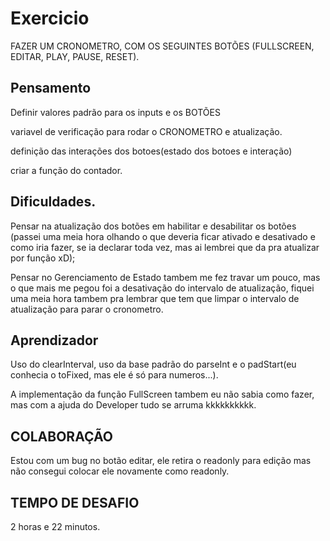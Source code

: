 # Exercicio
FAZER UM CRONOMETRO, COM OS SEGUINTES BOTÕES (FULLSCREEN, EDITAR, PLAY, PAUSE, RESET).

## Pensamento
Definir valores padrão para os inputs e os BOTÕES

variavel de verificação para rodar o CRONOMETRO e atualização.

definição das interações dos botoes(estado dos botoes e interação)

criar a função do contador.


## Dificuldades.
Pensar na atualização dos botões em habilitar e desabilitar os botões (passei uma meia hora olhando o que deveria ficar ativado e desativado e como iria fazer, se ia declarar toda vez, mas ai lembrei que da pra atualizar por função xD);

Pensar no Gerenciamento de Estado tambem me fez travar um pouco, mas o que mais me pegou foi a desativação do intervalo de atualização, fiquei uma meia hora tambem pra lembrar que tem que limpar o intervalo de atualização para parar o cronometro.



## Aprendizador

Uso do clearInterval, uso da base padrão do parseInt e o padStart(eu conhecia o toFixed, mas ele é só para numeros...).

A implementação da função FullScreen tambem eu não sabia como fazer, mas com a ajuda do Developer tudo se arruma kkkkkkkkkk.




## COLABORAÇÃO

Estou com um bug no botão editar, ele retira o readonly para edição mas não consegui colocar ele novamente como readonly.

## TEMPO DE DESAFIO
2 horas e 22 minutos.